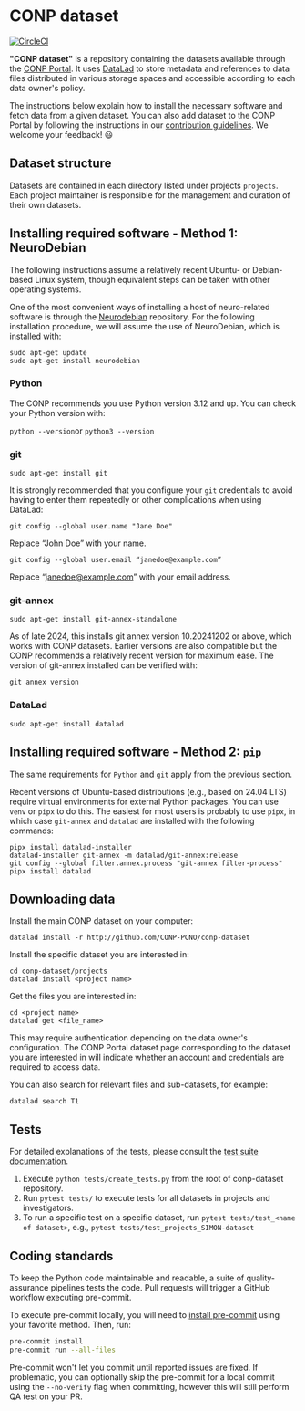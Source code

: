 # CONP dataset

[![CircleCI](https://circleci.com/gh/CONP-PCNO/conp-dataset.svg?style=shield)](https://circleci.com/gh/CONP-PCNO/conp-dataset)

**"CONP dataset"** is a repository containing the datasets available through the [CONP Portal](https://portal.conp.ca/). It uses [DataLad](http://datalad.org) to store metadata and references to data files distributed in various storage spaces and accessible according to each data owner's policy.

The instructions below explain how to install the necessary software and fetch data from a given dataset. You can also add dataset to the CONP Portal by following the instructions in our [contribution guidelines](https://github.com/CONP-PCNO/conp-dataset/blob/master/.github/CONTRIBUTING.md). We welcome your feedback! :smiley:

## Dataset structure

Datasets are contained in each directory listed under projects `projects`. Each project maintainer is responsible for the management and curation of their own datasets.

## Installing required software - Method 1: NeuroDebian

The following instructions assume a relatively recent Ubuntu- or Debian-based Linux system, though equivalent steps can be taken with other operating systems.

One of the most convenient ways of installing a host of neuro-related software is through the [Neurodebian](https://neuro.debian.net/) repository.  For the following installation procedure, we will assume the use of NeuroDebian, which is installed with:

```
sudo apt-get update
sudo apt-get install neurodebian
```

### Python

The CONP recommends you use Python version 3.12 and up. You can check your Python version with:

```python --version```or ```python3 --version```

### git

```sudo apt-get install git```

It is strongly recommended that you configure your `git` credentials to avoid having to enter them repeatedly or other complications when using DataLad:

```git config --global user.name "Jane Doe"```

Replace “John Doe” with your name.

```git config --global user.email “janedoe@example.com”```

Replace “janedoe@example.com” with your email address.

### git-annex

```
sudo apt-get install git-annex-standalone
```

As of late 2024, this installs git annex version 10.20241202 or above, which works with CONP datasets. Earlier versions are also compatible but the CONP recommends a relatively recent version for maximum ease. The version of git-annex installed can be verified with:

```git annex version```

### DataLad

```sudo apt-get install datalad```

## Installing required software - Method 2: `pip`

The same requirements for `Python` and `git` apply from the previous section.

Recent versions of Ubuntu-based distributions (e.g., based on 24.04 LTS) require virtual environments for external Python packages.  You can use `venv` or `pipx` to do this. The easiest for most users is probably to use `pipx`, in which case `git-annex` and `datalad` are installed with the following commands:

```
pipx install datalad-installer
datalad-installer git-annex -m datalad/git-annex:release
git config --global filter.annex.process "git-annex filter-process"
pipx install datalad
```

## Downloading data

Install the main CONP dataset on your computer:

```
datalad install -r http://github.com/CONP-PCNO/conp-dataset
```

Install the specific dataset you are interested in:

```
cd conp-dataset/projects
datalad install <project name>
```

Get the files you are interested in:

```
cd <project name>
datalad get <file_name>
```

This may require authentication depending on the data owner's configuration.  The CONP Portal dataset page corresponding to the dataset you are interested in will indicate whether an account and credentials are required to access data.

You can also search for relevant files and sub-datasets, for example:

```
datalad search T1
```

## Tests

For detailed explanations of the tests, please consult the [test suite documentation](https://github.com/CONP-PCNO/conp-dataset/blob/master/tests/README.md).

1. Execute `python tests/create_tests.py` from the root of conp-dataset repository.
2. Run `pytest tests/` to execute tests for all datasets in projects and investigators.
3. To run a specific test on a specific dataset, run `pytest tests/test_<name of dataset>`, e.g., `pytest tests/test_projects_SIMON-dataset`


## Coding standards

To keep the Python code maintainable and readable, a suite of quality-assurance pipelines tests the code. Pull requests will trigger a GitHub workflow executing pre-commit.

To execute pre-commit locally, you will need to [install pre-commit](https://pre-commit.com/#installation) using your favorite method. Then, run:

```bash
pre-commit install
pre-commit run --all-files
```

Pre-commit won't let you commit until reported issues are fixed. If problematic, you can optionally skip the pre-commit for a local commit using the `--no-verify` flag when committing, however this will still perform QA test on your PR.
